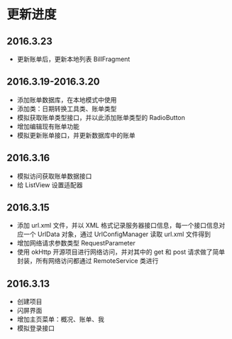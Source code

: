 # 更新进度

## 2016.3.23

- 更新账单后，更新本地列表 BillFragment

## 2016.3.19-2016.3.20

- 添加账单数据库，在本地模式中使用
- 添加类：日期转换工具类、账单类型
- 模拟获取账单类型接口，并以此添加账单类型的 RadioButton
- 增加编辑现有账单功能
- 模拟更新账单接口，并更新数据库中的账单

## 2016.3.16

- 模拟访问获取账单数据接口
- 给 ListView 设置适配器

## 2016.3.15

- 添加 url.xml 文件，并以 XML 格式记录服务器接口信息，每一个接口信息对应一个 UrlData 对象，通过 UrlConfigManager 读取 url.xml 文件得到
- 增加网络请求参数类型 RequestParameter
- 使用 okHttp 开源项目进行网络访问，并对其中的 get 和 post 请求做了简单封装，所有网络访问都通过 RemoteService 类进行

## 2016.3.13

- 创建项目
- 闪屏界面
- 增加主页菜单：概况、账单、我
- 模拟登录接口

